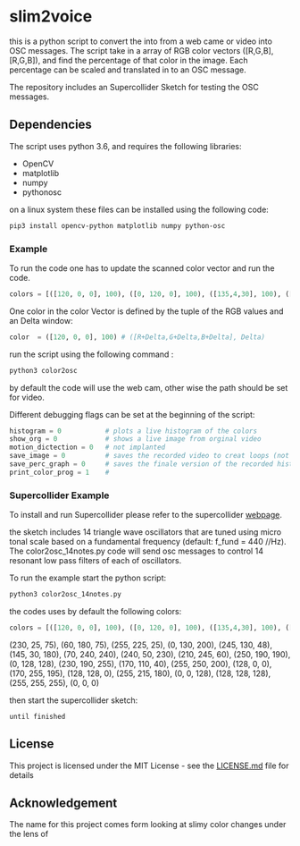 # slim2voice

this is a python script to convert the into from a web came or video into OSC messages. The script take in a array of RGB color vectors ([R,G,B],[R,G,B]), and find the percentage of that color in the image. Each percentage can be scaled and translated in to an OSC message.

The repository includes an Supercollider Sketch for testing the OSC messages.

## Dependencies

The script uses python 3.6, and requires the following libraries:
* OpenCV
* matplotlib
* numpy
* pythonosc

on a linux system these files can be installed using the following code:
```bash
pip3 install opencv-python matplotlib numpy python-osc
```


### Example

To run the code one has to update the scanned color vector and run the code.

```python
colors = [([120, 0, 0], 100), ([0, 120, 0], 100), ([135,4,30], 100), ([0, 120, 0], 100), ([150, 0, 180], 100),([130, 0, 130], 100),([155,124,0], 100)]
```
One color in the color Vector is defined by the tuple of the RGB values and an Delta window:
```python
color  = ([120, 0, 0], 100) # ([R+Delta,G+Delta,B+Delta], Delta)
```

run the script using the following command :
```bash
python3 color2osc
```

by default the code will use the web cam, other wise the path should be set for video.

Different debugging flags can be set at the beginning of the script:

```python
histogram = 0           # plots a live histogram of the colors
show_org = 0            # shows a live image from orginal video
motion_dictection = 0   # not implanted
save_image = 0          # saves the recorded video to creat loops (not full implanted)
save_perc_graph = 0     # saves the finale version of the recorded histogram of the colors
print_color_prog = 1    #
```


### Supercollider Example

To install and run Supercollider please refer to the supercollider [webpage](https://supercollider.github.io/download).

the sketch includes 14 triangle wave oscillators that are tuned using micro tonal scale based on a fundamental frequency (default: f_fund = 440 //Hz). The color2osc_14notes.py code will send osc messages to control 14 resonant low pass filters of each of oscillators.

To run the example start the python script:    

```bash
python3 color2osc_14notes.py
```
the codes uses by default the following colors:

```python
colors = [([120, 0, 0], 100), ([0, 120, 0], 100), ([135,4,30], 100), ([0, 120, 0], 100), ([150, 0, 180], 100),([130, 0, 130], 100),([155,124,0], 100)]
```

(230, 25, 75), (60, 180, 75), (255, 225, 25), (0, 130, 200), (245, 130, 48), (145, 30, 180), (70, 240, 240), (240, 50, 230), (210, 245, 60), (250, 190, 190), (0, 128, 128), (230, 190, 255), (170, 110, 40), (255, 250, 200), (128, 0, 0), (170, 255, 195), (128, 128, 0), (255, 215, 180), (0, 0, 128), (128, 128, 128), (255, 255, 255), (0, 0, 0)

then start the supercollider sketch:

```
until finished
```


## License

This project is licensed under the MIT License - see the [LICENSE.md](LICENSE.md) file for details

## Acknowledgement

The name for this project comes form looking at slimy color changes under the lens of   
